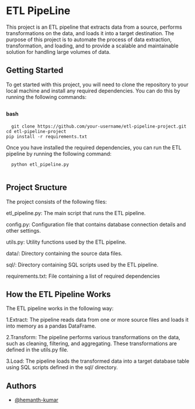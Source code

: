 
# ETL PipeLine

This project is an ETL pipeline that extracts data from a source, performs transformations on the data, and loads it into a target destination. The purpose of this project is to automate the process of data extraction, transformation, and loading, and to provide a scalable and maintainable solution for handling large volumes of data.

## Getting Started
To get started with this project, you will need to clone the repository to your local machine and install any required dependencies. You can do this by running the following commands:


## 

#### bash

```http
  git clone https://github.com/your-username/etl-pipeline-project.git
cd etl-pipeline-project
pip install -r requirements.txt

```
Once you have installed the required dependencies, you can run the ETL pipeline by running the following command:
```http
  python etl_pipeline.py


```
## Project Sructure

The project consists of the following files:

etl_pipeline.py: The main script that runs the ETL pipeline.

config.py: Configuration file that contains database connection details and other settings.

utils.py: Utility functions used by the ETL pipeline.

data/: Directory containing the source data files.

sql/: Directory containing SQL scripts used by the ETL pipeline.

requirements.txt: File containing a list of required dependencies



## How the ETL Pipeline Works

The ETL pipeline works in the following way:

1.Extract: The pipeline reads data from one or more source files and loads it into memory as a pandas DataFrame.

2.Transform: The pipeline performs various transformations on the data, such as cleaning, filtering, and aggregating. 
These transformations are defined in the utils.py file.

3.Load: The pipeline loads the transformed data into a target database table using SQL scripts defined in the sql/ directory.


## Authors

- [@hemanth-kumar](https://www.github.com/hemanth-kumar-boddeda)

